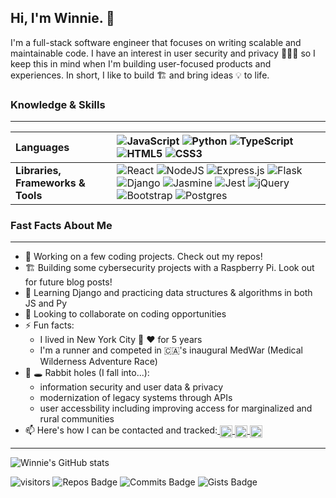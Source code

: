 ## Hi, I'm Winnie. 👋

I'm a full-stack software engineer that focuses on writing scalable and maintainable code. I have an interest in user security and privacy 🕵🏻‍♀️ so I keep this in mind when I'm building user-focused products and experiences. In short, I like to build 🏗 and bring ideas 💡 to life. 


### Knowledge & Skills
---- 
<!-- | | | -->
| Languages | <img alt="JavaScript" src="https://img.shields.io/badge/javascript%20-%23323330.svg?&style=for-the-badge&logo=javascript&logoColor=%23F7DF1E"/> <img alt="Python" src="https://img.shields.io/badge/python%20-%2314354C.svg?&style=for-the-badge&logo=python&logoColor=white"/> <img alt="TypeScript" src="https://img.shields.io/badge/typescript%20-%23007ACC.svg?&style=for-the-badge&logo=typescript&logoColor=white"/> <img alt="HTML5" src="https://img.shields.io/badge/html5%20-%23E34F26.svg?&style=for-the-badge&logo=html5&logoColor=white"/> <img alt="CSS3" src="https://img.shields.io/badge/css3%20-%231572B6.svg?&style=for-the-badge&logo=css3&logoColor=white"/>|
|:---|:---|
| **Libraries, Frameworks & Tools** | <img alt="React" src="https://img.shields.io/badge/react%20-%2320232a.svg?&style=for-the-badge&logo=react&logoColor=%2361DAFB"/> <img alt="NodeJS" src="https://img.shields.io/badge/node.js%20-%2343853D.svg?&style=for-the-badge&logo=node.js&logoColor=white"/> <img alt="Express.js" src="https://img.shields.io/badge/express.js%20-%23404d59.svg?&style=for-the-badge"/> <img alt="Flask" src="https://img.shields.io/badge/flask%20-%23000.svg?&style=for-the-badge&logo=flask&logoColor=white"/> <img alt="Django" src="https://img.shields.io/badge/django%20-%23092E20.svg?&style=for-the-badge&logo=django&logoColor=white"/> <img alt="Jasmine" src="https://img.shields.io/badge/jasmine-%238A4182.svg?&style=for-the-badge&logo=jasmine&logoColor=white" /> <img alt="Jest" src="https://img.shields.io/badge/-jest-%23C21325?&style=for-the-badge&logo=jest&logoColor=white"/> <img alt="jQuery" src="https://img.shields.io/badge/jquery%20-%230769AD.svg?&style=for-the-badge&logo=jquery&logoColor=white"/> <img alt="Bootstrap" src="https://img.shields.io/badge/bootstrap%20-%23563D7C.svg?&style=for-the-badge&logo=bootstrap&logoColor=white"/> <img alt="Postgres" src ="https://img.shields.io/badge/postgres-%23316192.svg?&style=for-the-badge&logo=postgresql&logoColor=white"/> 


### Fast Facts About Me
----
- 🔭 Working on a few coding projects. Check out my repos!
- 🏗 Building some cybersecurity projects with a Raspberry Pi. Look out for future blog posts!
- 🌱 Learning Django and practicing data structures & algorithms in both JS and Py
- 👯 Looking to collaborate on coding opportunities
- ⚡ Fun facts: 
    - I lived in New York City 🗽 ❤️ for 5 years
    - I'm a runner and competed in 🇨🇦's inaugural MedWar (Medical Wilderness Adventure Race)
- 🐇 🕳️ Rabbit holes (I fall into...):
    - information security and user data & privacy
    - modernization of legacy systems through APIs
    - user accessbility including improving access for marginalized and rural communities
- 📫 Here's how I can be contacted and tracked:<a href="https://twitter.com/chou_winnie">
  <img align="center" alt="Winnie's Twitter" width="20px" src="https://cdn.jsdelivr.net/npm/simple-icons@v3/icons/twitter.svg" />
</a><a href="https://linkedin.com/in/winniechou">
  <img align="center" alt="Winnie's LinkedIn" width="20px" src="https://cdn.jsdelivr.net/npm/simple-icons@v3/icons/linkedin.svg" />
</a><a href="https://medium.com/@winnie.chou.mb">
  <img align="center" alt="Winnie's Medium" width="20px" src="https://cdn.jsdelivr.net/npm/simple-icons@v3/icons/medium.svg" />
</a>

----
![Winnie's GitHub stats](https://github-readme-stats.vercel.app/api?username=win-c&show_icons=true&theme=nord)

![visitors](https://visitor-badge.glitch.me/badge?page_id=win-c.visitor-badge&color=blue)
![Repos Badge](https://badges.pufler.dev/repos/Win-C?color=blue)
![Commits Badge](https://badges.pufler.dev/commits/weekly/Win-C?color=blue)
![Gists Badge](https://badges.pufler.dev/gists/Win-C?color=blue)
